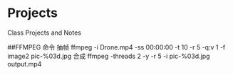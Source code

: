 # Projects
Class Projects and Notes

##FFMPEG 命令
抽帧
ffmpeg -i Drone.mp4 -ss 00:00:00 -t 10 -r 5 -q:v 1 -f image2 pic-%03d.jpg
合成
ffmpeg -threads 2 -y -r 5 -i pic-%03d.jpg  output.mp4
